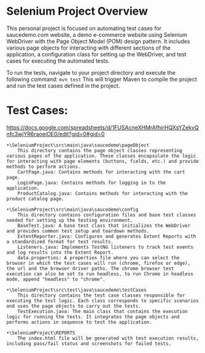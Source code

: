 # Selenium Project Overview

This personal project is focused on automating test cases for saucedemo.com website, a demo e-commerce website using Selenium WebDriver with the Page Object Model (POM) design pattern. It includes various page objects for interacting with different sections of the application, a configuration class for setting up the WebDriver, and test cases for executing the automated tests.

To run the tests, navigate to your project directory and execute the following command:
	```mvn test```
 This will trigger Maven to compile the project and run the test cases defined in the project.

# Test Cases:
https://docs.google.com/spreadsheets/d/1FUSAcneXHMrAfhirHQXsYZekvQnfc3wjYR6raoeiOE0/edit?gid=0#gid=0

	•\SeleniumProject\src\main\java\saucedemo\pageObject
		This directory contains the page object classes representing various pages of the application. These classes encapsulate the logic for interacting with page elements (buttons, fields, etc.) and provide methods to perform actions.
		CartPage.java: Contains methods for interacting with the cart page.
		LoginPage.java: Contains methods for logging in to the application.
		ProductCatalog.java: Contains methods for interacting with the product catalog page.

	•\SeleniumProject\src\main\java\saucedemo\config
		This directory contains configuration files and base test classes needed for setting up the testing environment.
		BaseTest.java: A base test class that initializes the WebDriver and provides common test setup and teardown methods.
		ExtentReporter.java: Configures and generates Extent Reports with a standardized format for test results. 
		Listeners.java: Implements TestNG listeners to track test events and log results into the Extent Report.	
		data.properties: A properties file where you can select the browser in which the test cases will run (chrome, firefox or edge), the url and the browser driver paths. The chrome browser test execution can also be set to run headless, to run Chrome in headless mode, append "headless" to "chrome".

	•\SeleniumProject\src\test\java\saucedemo\testCases
		This directory contains the test case classes responsible for executing the test logic. Each class corresponds to specific scenarios and uses the page objects to carry out the tests.
		TestExecution.java: The main class that contains the execution logic for running the tests. It integrates the page objects and performs actions in sequence to test the application.

	•\SeleniumProject\REPORTS
		The index.html file will be generated with test execution results, including pass/fail status and screenshots for failed tests.